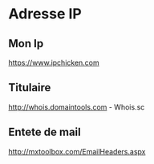 # Adresse IP
## Mon Ip
https://www.ipchicken.com
## Titulaire
http://whois.domaintools.com - Whois.sc 
## Entete de mail
http://mxtoolbox.com/EmailHeaders.aspx
